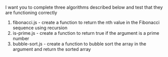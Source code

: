 I want you to complete three algorithms described below and test that they are functioning correctly

1) fibonacci.js - create a function to return the nth value in the Fibonacci sequence using recursion
2) is-prime.js - create a function to return true if the argument is a prime number
3) bubble-sort.js - create a function to bubble sort the array in the argument and return the sorted array